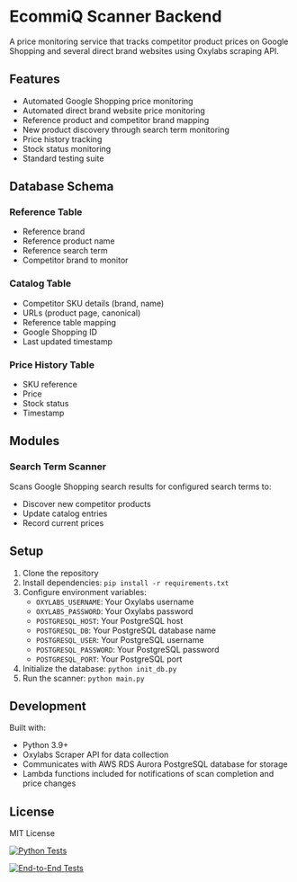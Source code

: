 # EcommiQ Scanner Backend

A price monitoring service that tracks competitor product prices on Google Shopping and several direct brand websites using Oxylabs scraping API.

## Features

- Automated Google Shopping price monitoring
- Automated direct brand website price monitoring
- Reference product and competitor brand mapping
- New product discovery through search term monitoring
- Price history tracking
- Stock status monitoring
- Standard testing suite

## Database Schema

### Reference Table
- Reference brand
- Reference product name
- Reference search term
- Competitor brand to monitor

### Catalog Table
- Competitor SKU details (brand, name)
- URLs (product page, canonical)
- Reference table mapping
- Google Shopping ID
- Last updated timestamp

### Price History Table
- SKU reference
- Price
- Stock status
- Timestamp

## Modules

### Search Term Scanner
Scans Google Shopping search results for configured search terms to:
- Discover new competitor products
- Update catalog entries
- Record current prices

## Setup

1. Clone the repository
2. Install dependencies: `pip install -r requirements.txt`
3. Configure environment variables:
   - `OXYLABS_USERNAME`: Your Oxylabs username
   - `OXYLABS_PASSWORD`: Your Oxylabs password
   - `POSTGRESQL_HOST`: Your PostgreSQL host
   - `POSTGRESQL_DB`: Your PostgreSQL database name
   - `POSTGRESQL_USER`: Your PostgreSQL username
   - `POSTGRESQL_PASSWORD`: Your PostgreSQL password
   - `POSTGRESQL_PORT`: Your PostgreSQL port
4. Initialize the database: `python init_db.py`
5. Run the scanner: `python main.py`

## Development

Built with:
- Python 3.9+
- Oxylabs Scraper API for data collection
- Communicates with AWS RDS Aurora PostgreSQL database for storage
- Lambda functions included for notifications of scan completion and price changes

## License

MIT License 

[![Python Tests](https://github.com/kiernandfc/ecommiq-scanner-backend/actions/workflows/tests.yml/badge.svg)](https://github.com/kiernandfc/ecommiq-scanner-backend/actions/workflows/tests.yml)

[![End-to-End Tests](https://github.com/kiernandfc/ecommiq-scanner-backend/actions/workflows/end-to-end-tests.yml/badge.svg)](https://github.com/kiernandfc/ecommiq-scanner-backend/actions/workflows/end-to-end-tests.yml)